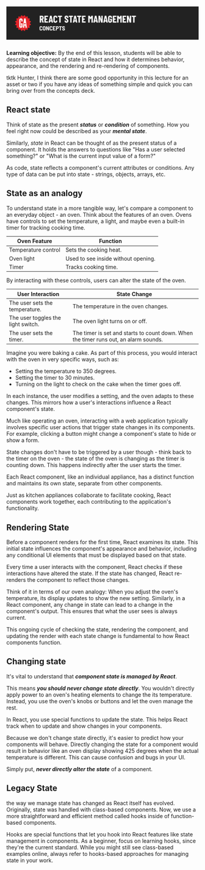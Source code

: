 # ![React State Management - Concepts](./assets/hero.png)

**Learning objective:** By the end of this lesson, students will be able to describe the concept of state in React and how it determines behavior, appearance, and the rendering and re-rendering of components.

tktk Hunter, I think there are some good opportunity in this lecture for an asset or two if you have any ideas of something simple and quick you can bring over from the concepts deck.

## React state

Think of state as the present ***status*** or ***condition*** of something. How you feel right now could be described as your ***mental state***.

Similarly, *state* in React can be thought of as the present status of a component. It holds the answers to questions like "Has a user selected something?" or "What is the current input value of a form?"

As code, state reflects a component's current attributes or conditions. Any type of data can be put into state - strings, objects, arrays, etc.

## State as an analogy

To understand state in a more tangible way, let's compare a component to an everyday object - an oven. Think about the features of an oven. Ovens have controls to set the temperature, a light, and maybe even a built-in timer for tracking cooking time.

| **Oven Feature**    | **Function**                        |
| ------------------- | ----------------------------------- |
| Temperature control | Sets the cooking heat.              |
| Oven light          | Used to see inside without opening. |
| Timer               | Tracks cooking time.                |

By interacting with these controls, users can alter the state of the oven.

| **User Interaction**               | **State Change**                                                                     |
| ---------------------------------- | ------------------------------------------------------------------------------------ |
| The user sets the temperature.     | The temperature in the oven changes.                                                 |
| The user toggles the light switch. | The oven light turns on or off.                                                      |
| The user sets the timer.           | The timer is set and starts to count down. When the timer runs out, an alarm sounds. |

Imagine you were baking a cake. As part of this process, you would interact with the oven in very specific ways, such as:

- Setting the temperature to 350 degrees.
- Setting the timer to 30 minutes.
- Turning on the light to check on the cake when the timer goes off.

In each instance, the user modifies a setting, and the oven adapts to these changes. This mirrors how a user's interactions influence a React component's state.

Much like operating an oven, interacting with a web application typically involves specific user actions that trigger state changes in its components. For example, clicking a button might change a component's state to hide or show a form.

State changes don't have to be triggered by a user though - think back to the timer on the oven - the state of the oven is changing as the timer is counting down. This happens indirectly after the user starts the timer.

Each React component, like an individual appliance, has a distinct function and maintains its own state, separate from other components.

Just as kitchen appliances collaborate to facilitate cooking, React components work together, each contributing to the application's functionality.

## Rendering State

Before a component renders for the first time, React examines its state. This initial state influences the component's appearance and behavior, including any conditional UI elements that must be displayed based on that state.

Every time a user interacts with the component, React checks if these interactions have altered the state. If the state has changed, React re-renders the component to reflect those changes.

Think of it in terms of our oven analogy: When you adjust the oven's temperature, its display updates to show the new setting. Similarly, in a React component, any change in state can lead to a change in the component's output. This ensures that what the user sees is always current.

This ongoing cycle of checking the state, rendering the component, and updating the render with each state change is fundamental to how React components function.

## Changing state

It's vital to understand that ***component state is managed by React***.

This means ***you should never change state directly***. You wouldn't directly apply power to an oven's heating elements to change the its temperature. Instead, you use the oven's knobs or buttons and let the oven manage the rest.

In React, you use special functions to update the state. This helps React track when to update and show changes in your components.

Because we don't change state directly, it's easier to predict how your components will behave. Directly changing the state for a component would result in behavior like an oven display showing 425 degrees when the actual temperature is different. This can cause confusion and bugs in your UI.

Simply put, ***never directly alter the state*** of a component.

## Legacy State

the way we manage state has changed as React itself has evolved. Originally, state was handled with class-based components. Now, we use a more straightforward and efficient method called hooks inside of function-based components.

Hooks are special functions that let you hook into React features like state management in components. As a beginner, focus on learning hooks, since they're the current standard. While you might still see class-based examples online, always refer to hooks-based approaches for managing state in your work.

